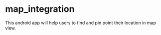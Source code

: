 # map_integration
This android app will help users to find and pin point their location in map view.
